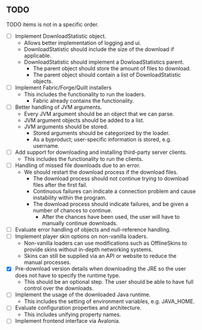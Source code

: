 ## TODO
TODO items is not in a specific order.

- [ ] Implement DownloadStatistic object.
    - Allows better implementation of logging and ui.
    - DownloadStatistic should include the size of the download if applicable.
    - DownloadStatistic should implement a DowloadStatistics parent.
        - The parent object should store the amount of files to download.
        - The parent object should contain a list of DownloadStatistic objects.
- [ ] Implement Fabric/Forge/Quilt installers
    - This includes the functionality to run the loaders.
        - Fabric already contains the functionality.
- [ ] Better handling of JVM arguments.
    - Every JVM argument should be an object that we can parse.
    - JVM argument objects should be added to a list.
    - JVM arguments should be stored.
        - Stored arguments should be categorized by the loader.
        - As a byproduct; user-specific information is stored, e.g. username.
- [ ] Add support for downloading and installing third-party server clients.
    - This includes the functionality to run the clients.
- [ ] Handling of missed file downloads due to an error.
    - We should restart the download process if the download files.
        - The download process should not continue trying to download files after the first fail.
        - Continuous failures can indicate a connection problem and cause instability within the program.
        - The download process should indicate failures, and be given a number of chances to continue.
            - After the chances have been used, the user will have to manually continue downloads.
- [ ] Evaluate error handling of objects and null-reference handling.
- [ ] Implement player skin options on non-vanilla loaders.
    - Non-vanilla loaders can use modifications such as OfflineSkins to provide skins without in-depth networking systems.
    - Skins can still be supplied via an API or website to reduce the manual processes.
- [x] Pre-download version details when downloading the JRE so the user does not have to specify the runtime type.
    - This should be an optional step. The user should be able to have full control over the downloads.
- [ ] Implement the usage of the downloaded Java runtime.
    - This includes the setting of environment variables, e.g. JAVA_HOME.
- [ ] Evaluate configuration properties and architecture.
    - This includes unifying property names.
- [ ] Implement frontend interface via Avalonia.